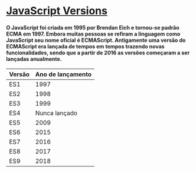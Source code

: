 # [JavaScript Versions](https://www.w3schools.com/js/js_versions.asp)

#### O JavaScript foi criada em 1995 por Brendan Eich e tornou-se padrão ECMA em 1997. Embora muitas pessoas se refiram a linguagem como JavaScript seu nome oficial é ECMAScript. Antigamente uma versão do ECMAScript era lançada de tempos em tempos trazendo novas funcionalidades, sendo que a partir de 2016 as versões começaram a ser lançadas anualmente.

| Versão | Ano de lançamento |
| ------ | ----------------- |
| ES1 |  1997 |
| ES2 |  1998 |
| ES3 |  1999 |
| ES4 |  Nunca lançado |
| ES5 |  2009 |
| ES6 |  2015 |
| ES7 |  2016 |
| ES8 |  2017 |
| ES9 |  2018 |
